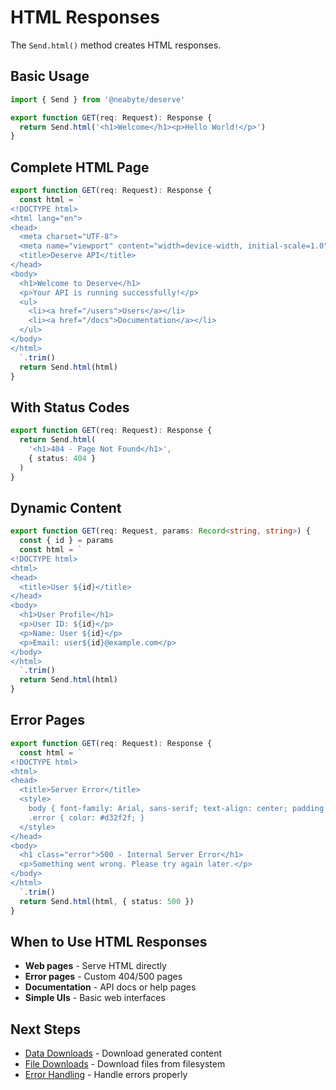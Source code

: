 # HTML Responses

The `Send.html()` method creates HTML responses.

## Basic Usage

```typescript
import { Send } from '@neabyte/deserve'

export function GET(req: Request): Response {
  return Send.html('<h1>Welcome</h1><p>Hello World!</p>')
}
```

## Complete HTML Page

```typescript
export function GET(req: Request): Response {
  const html = `
<!DOCTYPE html>
<html lang="en">
<head>
  <meta charset="UTF-8">
  <meta name="viewport" content="width=device-width, initial-scale=1.0">
  <title>Deserve API</title>
</head>
<body>
  <h1>Welcome to Deserve</h1>
  <p>Your API is running successfully!</p>
  <ul>
    <li><a href="/users">Users</a></li>
    <li><a href="/docs">Documentation</a></li>
  </ul>
</body>
</html>
  `.trim()
  return Send.html(html)
}
```

## With Status Codes

```typescript
export function GET(req: Request): Response {
  return Send.html(
    '<h1>404 - Page Not Found</h1>',
    { status: 404 }
  )
}
```

## Dynamic Content

```typescript
export function GET(req: Request, params: Record<string, string>) {
  const { id } = params
  const html = `
<!DOCTYPE html>
<html>
<head>
  <title>User ${id}</title>
</head>
<body>
  <h1>User Profile</h1>
  <p>User ID: ${id}</p>
  <p>Name: User ${id}</p>
  <p>Email: user${id}@example.com</p>
</body>
</html>
  `.trim()
  return Send.html(html)
}
```

## Error Pages

```typescript
export function GET(req: Request): Response {
  const html = `
<!DOCTYPE html>
<html>
<head>
  <title>Server Error</title>
  <style>
    body { font-family: Arial, sans-serif; text-align: center; padding: 50px; }
    .error { color: #d32f2f; }
  </style>
</head>
<body>
  <h1 class="error">500 - Internal Server Error</h1>
  <p>Something went wrong. Please try again later.</p>
</body>
</html>
  `.trim()
  return Send.html(html, { status: 500 })
}
```

## When to Use HTML Responses

- **Web pages** - Serve HTML directly
- **Error pages** - Custom 404/500 pages
- **Documentation** - API docs or help pages
- **Simple UIs** - Basic web interfaces

## Next Steps

- [Data Downloads](/response/data) - Download generated content
- [File Downloads](/response/file) - Download files from filesystem
- [Error Handling](/error-handling/object-details) - Handle errors properly
